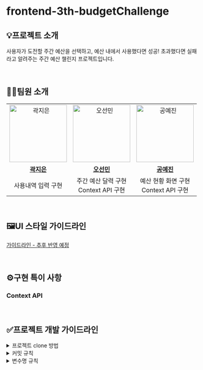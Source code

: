 # frontend-3th-budgetChallenge
## 💡프로젝트 소개
사용자가 도전할 주간 예산을 선택하고, 예산 내에서 사용했다면 성공! 초과했다면 실패라고 알려주는 주간 예산 챌린지 프로젝트입니다.

<br>

## 👨‍💻팀원 소개

<table>
  <tr>
    <td align="center">
      <a href="https://github.com/Jieun-KWAK">
        <img src="https://github.com/Jieun-KWAK.png" alt="곽지은" width="150" height="150"/>
      </a>
    </td>
    <td align="center">
      <a href="https://github.com/seonmin5">
        <img src="https://github.com/seonmin5.png" alt="오선민" width="150" height="150"/>
      </a>
    </td>
    <td align="center">
      <a href="https://github.com/yaejinkong">
        <img src="https://github.com/yaejinkong.png" alt="공예진" width="150" height="150"/>
      </a>
    </td>
  </tr>
   <tr>
    <td align="center">
      <a href="https://github.com/Jieun-KWAK">
        <b>곽지은</b>
      </a>
    </td>
    <td align="center">
      <a href="https://github.com/seonmin5">
        <b>오선민</b>
      </a>
    </td>
    <td align="center">
      <a href="https://github.com/yaejinkong">
        <b>공예진</b>
      </a>
    </td>
  </tr>
  <tr>
    <td align="center">
      사용내역 입력 구현<br>
    </td>
    <td align="center">
      주간 예산 달력 구현<br>
      Context API 구현
    </td>
    <td align="center">
      예산 현황 화면 구현<br>
      Context API 구현
    </td>
  </tr>
</table>

<br>

## 🖼️UI 스타일 가이드라인
[가이드라인 - 추후 반영 예정](https://www.figma.com/design/pv8HAZKijlOzfLcr3AtEgT/Wise-Design-System-(Community)?node-id=0-1&t=gWTx6nsgUXC3LPNZ-0)

<br>

## ⚙️구현 특이 사항
### Context API

<br>

## ✅프로젝트 개발 가이드라인
<details>
  <summary>프로젝트 clone 방법</summary>
 <ul>
  <li>로컬에 폴더 하나 만들어서 git bash 열기 → $git clone (우리 레파지토리 링크 복붙)</li>
  <li>개인 폴더 경로/frontend-3rd-budgetChallenge/budgetChallenge 로 이동 → $npm i</li>
  <li>실행 확인 명령어: $npm run dev</li>
 </ul>
</details>

<details>
 <summary>커밋 규칙</summary>
 <ul>
  <li>브랜치명: 카테고리/기능명 (ex: feature/login)</li>
  <li>커밋 메세지: [파트] 기능명: 설명 (ex: git commit -m "[FE] login: 페이지 UI 완성")</li>
 </ul>
</details>

<details>
 <summary>변수명 규칙</summary>
 <ul>
  <li>JS: camelCase</li>
 </ul>
</details>
